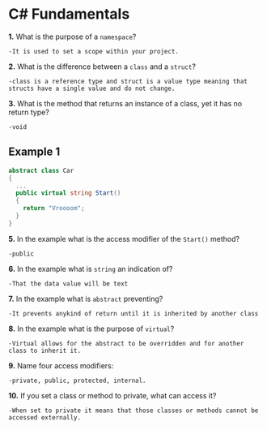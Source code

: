 # C# Fundamentals


**1.** What is the purpose of a `namespace`?
<!-- enter you answer in the space below -->
```
-It is used to set a scope within your project.

```
**2.** What is the difference between a `class` and a `struct`?
<!-- enter you answer in the space below -->
```
-class is a reference type and struct is a value type meaning that structs have a single value and do not change.

```
**3.** What is the method that returns an instance of a class, yet it has no return type?
<!-- enter you answer in the space below -->
```
-void

```
## Example 1
```c#
abstract class Car
{
  ...
  public virtual string Start()
  {
    return "Vroooom";
  }
}
```
**5.** In the example what is the access modifier of the `Start()` method?
<!-- enter you answer in the space below -->
```
-public

```
**6.** In the example what is `string` an indication of?
<!-- enter you answer in the space below -->
```
-That the data value will be text

```
**7.** In the example what is `abstract` preventing?
<!-- enter you answer in the space below -->
```
-It prevents anykind of return until it is inherited by another class

```
**8.** In the example what is the purpose of `virtual`?
<!-- enter you answer in the space below -->
```
-Virtual allows for the abstract to be overridden and for another class to inherit it.

```
**9.** Name four access modifiers:
<!-- enter you answer in the space below -->
```
-private, public, protected, internal.

```
**10.** If you set a class or method to private, what can access it?
<!-- enter you answer in the space below -->
```
-When set to private it means that those classes or methods cannot be accessed externally.

```